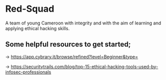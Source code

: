 # Red-Squad
A team of young Cameroon with integrity and with the aim of learning and applying ethical hacking skills.

Some helpful resources to get started;
-
-> https://app.cybrary.it/browse/refined?level=Beginner&type=

-> https://securitytrails.com/blog/top-15-ethical-hacking-tools-used-by-infosec-professionals
